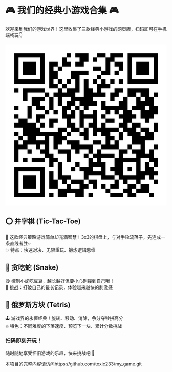 # 🎮 我们的经典小游戏合集 🎮  

欢迎来到我们的游戏世界！这里收集了三款经典小游戏的网页版，扫码即可在手机端畅玩👇  

![手机扫码玩游戏](YunfengZhang-QRcode.png)  

## ⭕️ 井字棋 (Tic-Tac-Toe)  
🤔 这款经典策略游戏简单却充满智慧！3x3的棋盘上，与对手轮流落子，先连成一条直线者胜~  
✨ 特点：快速对决、无限重玩、锻炼逻辑思维  

## 🐍 贪吃蛇 (Snake)  
😋 控制小蛇吃豆豆，越长越好但要小心别撞到自己哦！  
🎯 挑战：打破自己的最长记录，体验越来越快的刺激感  

## 🧊 俄罗斯方块 (Tetris)  
🕹 游戏界的永恒经典！旋转、移动、消除，争分夺秒拼高分  
🔥 特色：不同难度的下落速度、预览下一块、累计分数挑战  

### 扫码即刻开玩！  
随时随地享受怀旧游戏的乐趣，快来挑战吧 🎉  

本项目的完整内容请访问https://github.com/toxic233/my_game.git